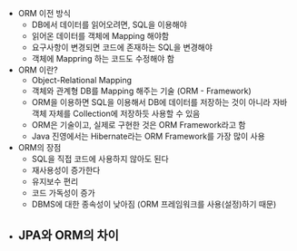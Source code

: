 - ORM 이전 방식
	- DB에서 데이터를 읽어오려면, SQL을 이용해야
	- 읽어온 데이터를 객체에 Mapping 해야함
	- 요구사항이 변경되면 코드에 존재하는 SQL을 변경해야 
	- 객체에 Mappring 하는 코드도 수정해야 함
- ORM 이란?
	- Object-Relational Mapping
	- 객체와 관계형 DB를 Mapping 해주는 기술 (ORM - Framework)
	- ORM을 이용하면 SQL을 이용해서 DB에 데이터를 저장하는 것이 아니라 자바 객체 자체를 Collection에 저장하듯 사용할 수 있음
	- ORM은 기술이고, 실제로 구현한 것은 ORM Framework라고 함
	- Java 진영에서는 Hibernate라는 ORM Framework를 가장 많이 사용
- ORM의 장점
	- SQL을 직접 코드에 사용하지 않아도 된다
	- 재사용성이 증가한다
	- 유지보수 편리
	- 코드 가독성이 증가
	- DBMS에 대한 종속성이 낮아짐 (ORM 프레임워크를 사용(설정)하기 때문)
- JPA와 ORM의 차이
	- 